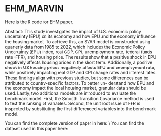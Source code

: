 # EHM_MARVIN
Here is the R code for EHM paper.

Abstract: This study investigates the impact of U.S. economic policy uncertainty (EPU) on its economy and how EPU and the economy influence the housing market. To achieve this, an SVAR model is constructed using quarterly data from 1985 to 2022, which includes the Economic Policy Uncertainty (EPU) index, real GDP, CPI, unemployment rate, federal funds rate (FFR), and housing price. The results show that a positive shock in EPU negatively affects housing prices in the short term. Additionally, a positive shock in US housing prices negatively affects EPU and unemployment rate, while positively impacting real GDP and CPI change rates and interest rates. These findings align with previous studies, but some differences can be attributed to country-specific factors. To better un- derstand how EPU and the economy impact the local housing market, granular data should be used. Lastly, two additional models are introduced to evaluate the benchmark model. First, the Smooth Transition Covariance method is used to test the ranking of variables. Second, the unit root issue of FFR is inspected by substituting the first-differenced variables into the benchmark model.

You can find the complete version of paper in here: \\
You can find the dataset used in this paper here:
